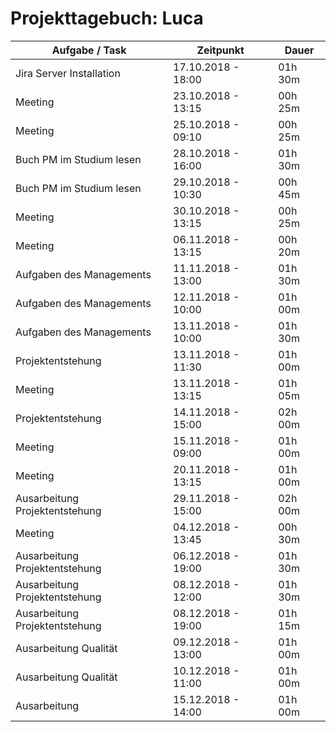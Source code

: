 # Projekttagebuch: Luca

Aufgabe / Task | Zeitpunkt | Dauer
--- | --- | ---
Jira Server Installation | 17.10.2018 - 18:00 | 01h 30m
Meeting | 23.10.2018 - 13:15 | 00h 25m
Meeting | 25.10.2018 - 09:10 | 00h 25m
Buch PM im Studium lesen | 28.10.2018 - 16:00 | 01h 30m
Buch PM im Studium lesen | 29.10.2018 - 10:30 | 00h 45m
Meeting | 30.10.2018 - 13:15 | 00h 25m
Meeting | 06.11.2018 - 13:15 | 00h 20m
Aufgaben des Managements | 11.11.2018 - 13:00 | 01h 30m
Aufgaben des Managements | 12.11.2018 - 10:00 | 01h 00m
Aufgaben des Managements | 13.11.2018 - 10:00 | 01h 30m
Projektentstehung | 13.11.2018 - 11:30 | 01h 00m
Meeting | 13.11.2018 - 13:15 | 01h 05m
Projektentstehung | 14.11.2018 - 15:00 | 02h 00m
Meeting | 15.11.2018 - 09:00 | 01h 00m
Meeting | 20.11.2018 - 13:15 | 01h 00m
Ausarbeitung Projektentstehung | 29.11.2018 - 15:00 | 02h 00m
Meeting | 04.12.2018 - 13:45 | 00h 30m
Ausarbeitung Projektentstehung | 06.12.2018 - 19:00 | 01h 30m
Ausarbeitung Projektentstehung | 08.12.2018 - 12:00 | 01h 30m
Ausarbeitung Projektentstehung | 08.12.2018 - 19:00 | 01h 15m
Ausarbeitung Qualität | 09.12.2018 - 13:00 | 01h 00m
Ausarbeitung Qualität | 10.12.2018 - 11:00 | 01h 00m
Ausarbeitung | 15.12.2018 - 14:00 | 01h 00m
